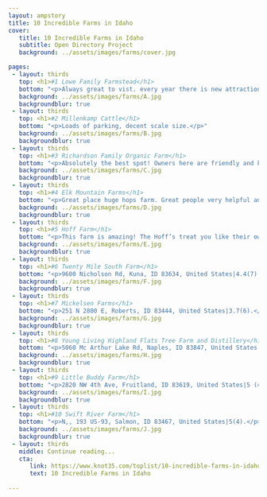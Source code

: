 ```yaml
---
layout: ampstory
title: 10 Incredible Farms in Idaho
cover:
   title: 10 Incredible Farms in Idaho
   subtitle: Open Directory Project
   background: ../assets/images/farms/cover.jpg

pages: 
 - layout: thirds
   top: <h1>#1 Lowe Family Farmstead</h1>
   bottom: "<p>Always great to vist. every year there is new attractions or shows to watch.</p>"
   background: ../assets/images/farms/A.jpg
   backgroundblur: true   
 - layout: thirds
   top: <h1>#2 Millenkamp Cattle</h1>
   bottom: "<p>Loads of parking, decent scale size.</p>"
   background: ../assets/images/farms/B.jpg
   backgroundblur: true  
 - layout: thirds
   top: <h1>#3 Richardson Family Organic Farm</h1>
   bottom: "<p>Absolutely the best spot! Owners here are friendly and kind.</p>"
   background: ../assets/images/farms/C.jpg
   backgroundblur: true
 - layout: thirds
   top: <h1>#4 Elk Mountain Farms</h1>
   bottom: "<p>Great place huge hops farm. Great people very helpful and polite.</p>"
   background: ../assets/images/farms/D.jpg
   backgroundblur: true  
 - layout: thirds
   top: <h1>#5 Hoff Farm</h1>
   bottom: "<p>This farm is amazing! The Hoff’s treat you like their own. Love this place!.</p>"
   background: ../assets/images/farms/E.jpg
   backgroundblur: true  
 - layout: thirds
   top: <h1>#6 Twenty Mile South Farm</h1>
   bottom: "<p>9600 Nicholson Rd, Kuna, ID 83634, United States|4.4(7).</p>"
   background: ../assets/images/farms/F.jpg
   backgroundblur: true  
 - layout: thirds
   top: <h1>#7 Mickelsen Farms</h1>
   bottom: "<p>251 N 2800 E, Roberts, ID 83444, United States|3.7(6).</p>"
   background: ../assets/images/farms/G.jpg
   backgroundblur: true 
 - layout: thirds
   top: <h1>#8 Young Living Highland Flats Tree Farm and Distillery</h1>
   bottom: "<p>5060 Mc Arthur Lake Rd, Naples, ID 83847, United States|5(5).</p>"
   background: ../assets/images/farms/H.jpg
   backgroundblur: true 
 - layout: thirds
   top: <h1>#9 Little Buddy Farm</h1>
   bottom: "<p>2820 NW 4th Ave, Fruitland, ID 83619, United States|5 (4).</p>"
   background: ../assets/images/farms/I.jpg
   backgroundblur: true 
 - layout: thirds
   top: <h1>#10 Swift River Farm</h1>
   bottom: "<p>N,, 193 US-93, Salmon, ID 83467, United States|5(4).</p>"
   background: ../assets/images/farms/J.jpg
   backgroundblur: true   
 - layout: thirds
   middle: Continue reading...
   cta:
      link: https://www.knot35.com/toplist/10-incredible-farms-in-idaho-you-need-to-visit/
      text: 10 Incredible Farms in Idaho
      
---
```

